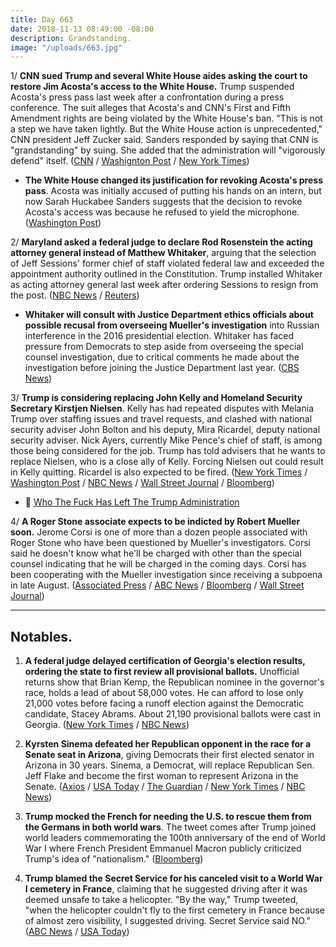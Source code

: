 ```yaml
---
title: Day 663
date: 2018-11-13 08:49:00 -08:00
description: Grandstanding.
image: "/uploads/663.jpg"
---
```


1/ **CNN sued Trump and several White House aides asking the court to restore Jim Acosta's access to the White House.** Trump suspended Acosta's press pass last week after a confrontation during a press conference. The suit alleges that Acosta's and CNN's First and Fifth Amendment rights are being violated by the White House's ban. "This is not a step we have taken lightly. But the White House action is unprecedented," CNN president Jeff Zucker said. Sanders responded by saying that CNN is "grandstanding" by suing. She added that the administration will "vigorously defend" itself. ([CNN](https://www.cnn.com/2018/11/13/media/cnn-sues-trump/index.html) / [Washignton Post](https://www.washingtonpost.com/lifestyle/style/cnn-sues-white-house-to-regain-access-for-reporter-jim-acosta/2018/11/13/afc3423c-e6bf-11e8-bbdb-72fdbf9d4fed_story.html) / [New York Times](https://www.nytimes.com/2018/11/13/business/media/cnn-jim-acosta-trump-lawsuit.html))

* **The White House changed its justification for revoking Acosta's press pass**. Acosta was initially accused of putting his hands on an intern, but now Sarah Huckabee Sanders suggests that the decision to revoke Acosta's access was because he refused to yield the microphone. ([Washington Post](https://www.washingtonpost.com/politics/2018/11/13/white-house-is-changing-its-tune-why-it-yanked-jim-acostas-press-pass/))

2/ **Maryland asked a federal judge to declare Rod Rosenstein the acting attorney general instead of Matthew Whitaker**, arguing that the selection of Jeff Sessions' former chief of staff violated federal law and exceeded the appointment authority outlined in the Constitution. Trump installed Whitaker as acting attorney general last week after ordering Sessions to resign from the post. ([NBC News](https://www.nbcnews.com/politics/justice-department/state-maryland-asks-judge-declare-rosenstein-acting-attorney-general-n935446) / [Reuters](https://www.reuters.com/article/us-usa-trump-whitaker/maryland-files-legal-challenge-to-acting-u-s-attorney-general-appointment-idUSKCN1NI28R))

* **Whitaker will consult with Justice Department ethics officials about possible recusal from overseeing Mueller's investigation** into Russian interference in the 2016 presidential election. Whitaker has faced pressure from Democrats to step aside from overseeing the special counsel investigation, due to critical comments he made about the investigation before joining the Justice Department last year. ([CBS News](https://www.cbsnews.com/news/matt-whitaker-to-consult-with-justice-dept-about-possible-recusal-from-russia-probe/))

3/ **Trump is considering replacing John Kelly and Homeland Security Secretary Kirstjen Nielsen**. Kelly has had repeated disputes with Melania Trump over staffing issues and travel requests, and clashed with national security adviser John Bolton and his deputy, Mira Ricardel, deputy national security adviser. Nick Ayers, currently Mike Pence's chief of staff, is among those being considered for the job. Trump has told advisers that he wants to replace Nielsen, who is a close ally of Kelly. Forcing Nielsen out could result in Kelly quitting. Ricardel is also expected to be fired. ([New York Times](https://www.nytimes.com/2018/11/13/us/politics/trump-kirstjen-nielsen-homeland-security-john-kelly.html) / [Washington Post](https://www.washingtonpost.com/world/national-security/trump-is-preparing-to-remove-kirstjen-nielsen-as-homeland-security-secretary-aides-say/2018/11/12/77111496-e6b0-11e8-bbdb-72fdbf9d4fed_story.html) / [NBC News](https://www.nbcnews.com/politics/donald-trump/after-clashes-first-lady-others-kelly-may-soon-exit-white-n935686) / [Wall Street Journal](https://www.wsj.com/articles/trump-has-decided-to-remove-homeland-security-secretary-nielsen-1542126979) / [Bloomberg](https://www.bloomberg.com/news/articles/2018-11-13/trump-preparing-to-oust-homeland-security-secretary-post-says))

* 👋 [Who The Fuck Has Left The Trump Administration](https://talk.whatthefuckjusthappenedtoday.com/t/who-the-fuck-has-left-the-trump-administration/908)

4/ **A Roger Stone associate expects to be indicted by Robert Mueller soon.** Jerome Corsi is one of more than a dozen people associated with Roger Stone who have been questioned by Mueller's investigators. Corsi said he doesn't know what he'll be charged with other than the special counsel indicating that he will be charged in the coming days. Corsi has been cooperating with the Mueller investigation since receiving a subpoena in late August. ([Associated Press](https://apnews.com/a598bf57c77a4bd69dc101b0f96cf248) / [ABC News](https://abcnews.go.com/Politics/special-counsel-witness-expects-charged-mueller-probe/story?id=59148352) / [Bloomberg](https://www.bloomberg.com/news/articles/2018-11-13/new-mueller-indictments-expected-as-soon-as-tuesday-cbs-reports) / [Wall Street Journal](https://www.wsj.com/articles/conservative-activist-jerome-corsi-says-he-expects-to-be-indicted-in-mueller-probe-1542063143))

---

## Notables.

1. **A federal judge delayed certification of Georgia's election results, ordering the state to first review all provisional ballots.** Unofficial returns show that Brian Kemp, the Republican nominee in the governor's race, holds a lead of about 58,000 votes. He can afford to lose only 21,000 votes before facing a runoff election against the Democratic candidate, Stacey Abrams. About 21,190 provisional ballots were cast in Georgia. ([New York Times](https://www.nytimes.com/2018/11/12/us/georgia-governor-election.html) / [NBC News](https://www.nbcnews.com/politics/elections/judge-orders-georgia-protect-provisional-ballots-abrams-kemp-race-n935561))

2. **Kyrsten Sinema defeated her Republican opponent in the race for a Senate seat in Arizona**, giving Democrats their first elected senator in Arizona in 30 years. Sinema, a Democrat, will replace Republican Sen. Jeff Flake and become the first woman to represent Arizona in the Senate. ([Axios](https://www.axios.com/kyrsten-sinema-jeff-flake-martha-mcsally-arizona-senate-cd83f897-da6d-4397-b970-cefe0f502159.html) / [USA Today](https://www.usatoday.com/story/news/politics/elections/2018/11/13/election-2018-update/1985929002/) / [The Guardian](https://www.theguardian.com/us-news/2018/nov/12/kyrsten-sinema-beats-martha-mcsally-arizona-senator) / [New York Times](https://www.nytimes.com/2018/11/12/us/kyrsten-sinema-arizona-senator.html) / [NBC News](https://www.nbcnews.com/politics/politics-news/democrat-kyrsten-sinema-wins-arizona-senate-race-after-nail-biter-n935206))

3. **Trump mocked the French for needing the U.S. to rescue them from the Germans in both world wars**. The tweet comes after Trump joined world leaders commemorating the 100th anniversary of the end of World War I where French President Emmanuel Macron publicly criticized Trump's idea of "nationalism." ([Bloomberg](https://www.bloomberg.com/news/articles/2018-11-13/trump-renews-attack-on-macron-as-bromance-turns-sours))

4. **Trump blamed the Secret Service for his canceled visit to a World War I cemetery in France**, claiming that he suggested driving after it was deemed unsafe to take a helicopter. "By the way," Trump tweeted, "when the helicopter couldn't fly to the first cemetery in France because of almost zero visibility, I suggested driving. Secret Service said NO." ([ABC News](https://abcnews.go.com/Politics/president-trump-blames-secret-service-canceled-visit-wwi/story?id=59160398) / [USA Today](https://www.usatoday.com/story/news/politics/2018/11/13/donald-trump-secret-service-cemetery-trip-france/1986252002/))